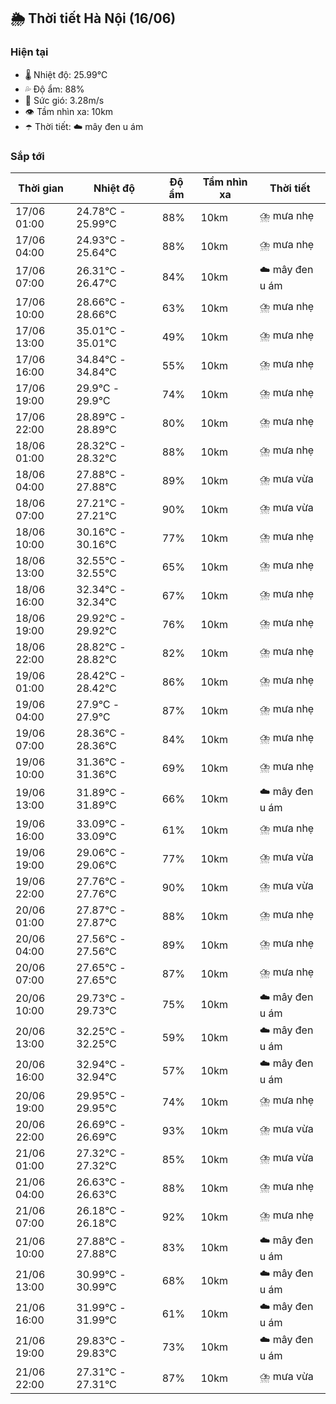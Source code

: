 ## 🌦️ Thời tiết Hà Nội (16/06)

### Hiện tại

- 🌡️ Nhiệt độ: 25.99℃
- 💦 Độ ẩm: 88%
- 💨 Sức gió: 3.28m/s
- 👁️ Tầm nhìn xa: 10km
- ☂️ Thời tiết: ☁️ mây đen u ám

### Sắp tới

| Thời gian | Nhiệt độ | Độ ẩm | Tầm nhìn xa | Thời tiết |
| --- | --- | --- | --- | --- |
| 17/06 01:00 | 24.78℃ - 25.99℃ | 88% | 10km | ⛈️ mưa nhẹ |
| 17/06 04:00 | 24.93℃ - 25.64℃ | 88% | 10km | ⛈️ mưa nhẹ |
| 17/06 07:00 | 26.31℃ - 26.47℃ | 84% | 10km | ☁️ mây đen u ám |
| 17/06 10:00 | 28.66℃ - 28.66℃ | 63% | 10km | ⛈️ mưa nhẹ |
| 17/06 13:00 | 35.01℃ - 35.01℃ | 49% | 10km | ⛈️ mưa nhẹ |
| 17/06 16:00 | 34.84℃ - 34.84℃ | 55% | 10km | ⛈️ mưa nhẹ |
| 17/06 19:00 | 29.9℃ - 29.9℃ | 74% | 10km | ⛈️ mưa nhẹ |
| 17/06 22:00 | 28.89℃ - 28.89℃ | 80% | 10km | ⛈️ mưa nhẹ |
| 18/06 01:00 | 28.32℃ - 28.32℃ | 88% | 10km | ⛈️ mưa nhẹ |
| 18/06 04:00 | 27.88℃ - 27.88℃ | 89% | 10km | ⛈️ mưa vừa |
| 18/06 07:00 | 27.21℃ - 27.21℃ | 90% | 10km | ⛈️ mưa vừa |
| 18/06 10:00 | 30.16℃ - 30.16℃ | 77% | 10km | ⛈️ mưa nhẹ |
| 18/06 13:00 | 32.55℃ - 32.55℃ | 65% | 10km | ⛈️ mưa nhẹ |
| 18/06 16:00 | 32.34℃ - 32.34℃ | 67% | 10km | ⛈️ mưa nhẹ |
| 18/06 19:00 | 29.92℃ - 29.92℃ | 76% | 10km | ⛈️ mưa nhẹ |
| 18/06 22:00 | 28.82℃ - 28.82℃ | 82% | 10km | ⛈️ mưa nhẹ |
| 19/06 01:00 | 28.42℃ - 28.42℃ | 86% | 10km | ⛈️ mưa nhẹ |
| 19/06 04:00 | 27.9℃ - 27.9℃ | 87% | 10km | ⛈️ mưa nhẹ |
| 19/06 07:00 | 28.36℃ - 28.36℃ | 84% | 10km | ⛈️ mưa nhẹ |
| 19/06 10:00 | 31.36℃ - 31.36℃ | 69% | 10km | ⛈️ mưa nhẹ |
| 19/06 13:00 | 31.89℃ - 31.89℃ | 66% | 10km | ☁️ mây đen u ám |
| 19/06 16:00 | 33.09℃ - 33.09℃ | 61% | 10km | ⛈️ mưa nhẹ |
| 19/06 19:00 | 29.06℃ - 29.06℃ | 77% | 10km | ⛈️ mưa vừa |
| 19/06 22:00 | 27.76℃ - 27.76℃ | 90% | 10km | ⛈️ mưa vừa |
| 20/06 01:00 | 27.87℃ - 27.87℃ | 88% | 10km | ⛈️ mưa nhẹ |
| 20/06 04:00 | 27.56℃ - 27.56℃ | 89% | 10km | ⛈️ mưa nhẹ |
| 20/06 07:00 | 27.65℃ - 27.65℃ | 87% | 10km | ⛈️ mưa nhẹ |
| 20/06 10:00 | 29.73℃ - 29.73℃ | 75% | 10km | ☁️ mây đen u ám |
| 20/06 13:00 | 32.25℃ - 32.25℃ | 59% | 10km | ☁️ mây đen u ám |
| 20/06 16:00 | 32.94℃ - 32.94℃ | 57% | 10km | ☁️ mây đen u ám |
| 20/06 19:00 | 29.95℃ - 29.95℃ | 74% | 10km | ⛈️ mưa nhẹ |
| 20/06 22:00 | 26.69℃ - 26.69℃ | 93% | 10km | ⛈️ mưa vừa |
| 21/06 01:00 | 27.32℃ - 27.32℃ | 85% | 10km | ⛈️ mưa vừa |
| 21/06 04:00 | 26.63℃ - 26.63℃ | 88% | 10km | ⛈️ mưa nhẹ |
| 21/06 07:00 | 26.18℃ - 26.18℃ | 92% | 10km | ⛈️ mưa nhẹ |
| 21/06 10:00 | 27.88℃ - 27.88℃ | 83% | 10km | ☁️ mây đen u ám |
| 21/06 13:00 | 30.99℃ - 30.99℃ | 68% | 10km | ☁️ mây đen u ám |
| 21/06 16:00 | 31.99℃ - 31.99℃ | 61% | 10km | ☁️ mây đen u ám |
| 21/06 19:00 | 29.83℃ - 29.83℃ | 73% | 10km | ☁️ mây đen u ám |
| 21/06 22:00 | 27.31℃ - 27.31℃ | 87% | 10km | ⛈️ mưa vừa |
